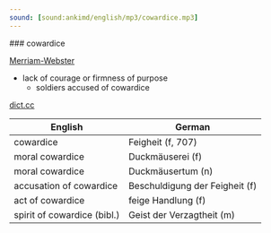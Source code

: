 ```yaml
---
sound: [sound:ankimd/english/mp3/cowardice.mp3]
---
```


\### cowardice

[Merriam-Webster](https://www.merriam-webster.com/dictionary/cowardice)

- lack of courage or firmness of purpose
    - soldiers accused of cowardice

[dict.cc](https://www.dict.cc/cowardice)

| English        | German       |
| -------------- | ------------ |
| cowardice | Feigheit (f, 707) |
| moral cowardice | Duckmäuserei (f) |
| moral cowardice | Duckmäusertum (n) |
| accusation of cowardice | Beschuldigung der Feigheit (f) |
| act of cowardice | feige Handlung (f) |
| spirit of cowardice (bibl.) | Geist der Verzagtheit (m) |

